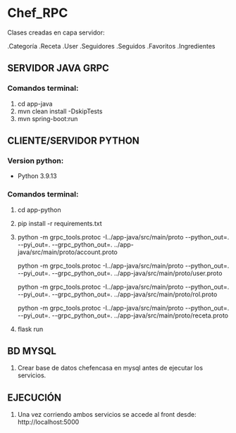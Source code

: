 # Chef_RPC

Clases creadas en capa servidor:

.Categoría
.Receta
.User
.Seguidores
.Seguidos
.Favoritos
.Ingredientes

## SERVIDOR JAVA GRPC

### Comandos terminal:

1. cd app-java
2. mvn clean install -DskipTests
3. mvn spring-boot:run

## CLIENTE/SERVIDOR PYTHON 

### Version python:  
- Python 3.9.13

### Comandos terminal:

1. cd app-python
2. pip install -r requirements.txt
3. python -m grpc_tools.protoc -I../app-java/src/main/proto --python_out=. --pyi_out=. --grpc_python_out=. ../app-java/src/main/proto/account.proto

   python -m grpc_tools.protoc -I../app-java/src/main/proto --python_out=. --pyi_out=. --grpc_python_out=. ../app-java/src/main/proto/user.proto

   python -m grpc_tools.protoc -I../app-java/src/main/proto --python_out=. --pyi_out=. --grpc_python_out=. ../app-java/src/main/proto/rol.proto

   python -m grpc_tools.protoc -I../app-java/src/main/proto --python_out=. --pyi_out=. --grpc_python_out=. ../app-java/src/main/proto/receta.proto

4. flask run

## BD MYSQL

1. Crear base de datos chefencasa en mysql antes de ejecutar los servicios.

## EJECUCIÓN

1. Una vez corriendo ambos servicios se accede al front desde: http://localhost:5000
